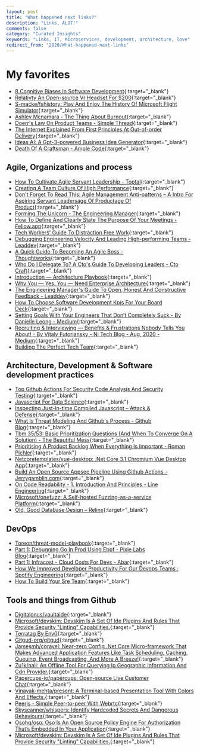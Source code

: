 ```yaml
---
layout: post
title: "What happened next links?"
description: "Links, ALOT!"
comments: false
category: "Curated Insights"
keywords: "Links, IT, Microservices, development, architecture, love"
redirect_from: "2020/What-happened-next-links"
---
```

<!-- markdownlint-disable MD033 MD020 MD025-->
# My favorites<a name="favorites"></a>

- [8 Cognitive Biases In Software Development](https://thevaluable.dev/cognitive-bias-software-development/){:target="_blank"}
- [Relativty An Open-source Vr Headset For $200](https://www.relativty.com/){:target="_blank"}
- [S-macke/fshistory: Play And Enjoy The History Of Microsoft Flight Simulator](https://github.com/s-macke/FSHistory){:target="_blank"}
- [Ashley Mcnamara - The Thing About Burnout](https://www.youtube.com/watch?v=-TVdRgT2j54){:target="_blank"}
- [Doerr's Law On Product Teams - Simple Thread](https://www.simplethread.com/doerrs-law-on-product-teams/){:target="_blank"}
- [The Internet Explained From First Principles At Out-of-order Delivery](https://explained-from-first-principles.com/internet){:target="_blank"}
- [Ideas AI: A Gpt-3-powered Business Idea Generator](https://ideasai.net/){:target="_blank"}
- [Death Of A Craftsman - Ample Code](https://einarwh.wordpress.com/2020/04/05/death-of-a-craftsman/){:target="_blank"}

## Agile, Organizations and process<a name="agile"></a>

- [How To Cultivate Agile Servant Leadership - Toptal](https://www.toptal.com/project-managers/agile/agile-servant-leadership){:target="_blank"}
- [Creating A Team Culture Of High Performance](https://www.skipprichard.com/creating-a-team-culture-of-high-performance/){:target="_blank"}
- [Don't Forget To Read This: Agile Management Anti-patterns – A Intro For Aspiring Servant Leadersage Of Productage Of Product](https://age-of-product.com/agile-management-anti-patterns/){:target="_blank"}
- [Forming The Unicorn - The Engineering Manager](https://www.theengineeringmanager.com/managing-managers/forming-the-unicorn/){:target="_blank"}
- [How To Define And Clearly State The Purpose Of Your Meetings - Fellow.app](https://fellow.app/blog/2020/how-to-define-and-clearly-state-the-purpose-of-your-meetings/?_hsmi=94700729&_hsenc=p2ANqtz-8NAX0DaLIbQ7G2HyYbMOX9u9K9PN8FhtbY2WMkNucifv5RpuLh5XoAsOyXGTo5lW9g3AzZO5oUWUVzUziEbi8ZUkNcyw){:target="_blank"}
- [Tech Workers' Guide To Distraction Free Work](http://stewiewrites.com/tech-workers-guide-to-distraction-free-work/){:target="_blank"}
- [Debugging Engineering Velocity And Leading High-performing Teams - Leaddev](https://leaddev.com/debugging-engineering-velocity-and-leading-high-performing-teams){:target="_blank"}
- [A Quick Guide To Becoming An Agile Boss - Thoughtworks](https://www.thoughtworks.com/insights/blog/quick-guide-becoming-agile-boss){:target="_blank"}
- [Who Do I Delegate To? A Cto's Guide To Developing Leaders - Cto Craft](https://ctocraft.com/blog/who-do-i-delegate-to-a-ctos-guide-to-developing-leaders/){:target="_blank"}
- [Introduction — Architecture Playbook](https://nocomplexity.com/documents/arplaybook/introduction.html){:target="_blank"}
- [Why You — Yes, You — Need Enterprise Architecture](https://sloanreview.mit.edu/article/why-you-yes-you-need-enterprise-architecture/?og=Home+Tiled){:target="_blank"}
- [The Engineering Manager's Guide To Open, Honest And Constructive Feedback - Leaddev](https://leaddev.com/engineering-managers-guide-open-honest-and-constructive-feedback?ref=range.co){:target="_blank"}
- [How To Choose Software Development Kpis For Your Board Deck](https://codeclimate.com/blog/engineering-kpis-board-deck/){:target="_blank"}
- [Setting Goals With Your Engineers That Don’t Completely Suck - By Danielle Leong - Medium](https://medium.com/@tsunamino/setting-goals-with-your-engineers-that-dont-completely-suck-cb76b87e4275){:target="_blank"}
- [Recruiting & Interviewing — Benefits & Frustrations Nobody Tells You About! - By Vitaly Futoriansky - Ni Tech Blog - Aug, 2020 - Medium](https://medium.com/ni-tech-talk/recruiting-interviewing-benefits-frustrations-nobody-tells-you-about-d1287db72dd1){:target="_blank"}
- [Building The Perfect Tech Team](https://humansplus.tech/building-the-perfect-tech-team/){:target="_blank"}

## Architecture, Development & Software development practices <a name="development"></a>

- [Top Github Actions For Security Code Analysis And Security Testing](https://zimmergren.net/github-actions-for-security-code-analysis/){:target="_blank"}
- [Javascript For Data Science](https://js4ds.org/){:target="_blank"}
- [Inspecting Just-in-time Compiled Javascript – Attack & Defense](https://blog.mozilla.org/attack-and-defense/2020/09/15/inspecting-just-in-time-compiled-javascript/){:target="_blank"}
- [What Is Threat Modeling And Github's Process - Github Blog](https://github.blog/2020-09-02-how-we-threat-model/){:target="_blank"}
- [Tbm 35/53: Basic Prioritization Questions (And When To Converge On A Solution) - The Beautiful Mess](https://cutlefish.substack.com/p/tbm-3553-basic-prioritization-questions){:target="_blank"}
- [Prioritising A Product Backlog When Everything Is Important - Roman Pichler](https://www.romanpichler.com/blog/prioritising-a-product-backlog-when-everything-is-important/){:target="_blank"}
- [Netcoretemplates/vue-desktop: .Net Core 3.1 Chromium Vue Desktop App](https://github.com/NetCoreTemplates/vue-desktop){:target="_blank"}
- [Build An Open Source Appsec Pipeline Using Github Actions – Jerrygamblin.com](https://jerrygamblin.com/2020/08/27/build-an-open-source-appsec-pipeline-using-github-actions/){:target="_blank"}
- [On Code Readability - 1. Introduction And Principles - Line Engineering](https://engineering.linecorp.com/en/blog/code-readability-vol1/){:target="_blank"}
- [Microsoft/onefuzz: A Self-hosted Fuzzing-as-a-service Platform](https://github.com/microsoft/onefuzz){:target="_blank"}
- [Old, Good Database Design – Relinx](https://relinx.io/2020/09/14/old-good-database-design/){:target="_blank"}

## DevOps<a name="devops"></a>

- [Toreon/threat-model-playbook](https://github.com/Toreon/threat-model-playbook){:target="_blank"}
- [Part 1: Debugging Go In Prod Using Ebpf - Pixie Labs Blog](https://blog.pixielabs.ai/blog/ebpf-function-tracing/post/){:target="_blank"}
- [Part 1: Infracost - Cloud Costs For Devs - Abar](https://www.abar.tech/articles/infracost-cloud-costs-for-devs/){:target="_blank"}
- [How We Improved Developer Productivity For Our Devops Teams : Spotify Engineering](https://engineering.atspotify.com/2020/08/27/how-we-improved-developer-productivity-for-our-devops-teams/){:target="_blank"}
- [How To Build Your Sre Team](https://www.blameless.com/blog/how-to-build-an-sre-team){:target="_blank"}

## Tools and things from Github <a name="tools"></a>

- [Digitalonus/vaultaide](https://github.com/DigitalOnUs/VaultAIDE){:target="_blank"}
- [Microsoft/devskim: Devskim Is A Set Of Ide Plugins And Rules That Provide Security "Linting" Capabilities.](https://github.com/microsoft/DevSkim){:target="_blank"}
- [Terratag By Env0](https://github.com/env0/terratag){:target="_blank"}
- [Gitgud-org/gitgud](https://github.com/GitGud-org/GitGud){:target="_blank"}
- [Jamesmh/coravel: Near-zero Config .Net Core Micro-framework That Makes Advanced Application Features Like Task Scheduling, Caching, Queuing, Event Broadcasting, And More A Breeze!](https://github.com/jamesmh/coravel){:target="_blank"}
- [Zu1k/nali: An Offline Tool For Querying Ip Geographic Information And Cdn Provider.](https://github.com/zu1k/nali){:target="_blank"}
- [Papercups-io/papercups: Open-source Live Customer Chat](https://github.com/papercups-io/papercups){:target="_blank"}
- [Vinayak-mehta/present: A Terminal-based Presentation Tool With Colors And Effects.](https://github.com/vinayak-mehta/present){:target="_blank"}
- [Peerjs - Simple Peer-to-peer With Webrtc](https://peerjs.com/){:target="_blank"}
- [Skyscanner/whispers: Identify Hardcoded Secrets And Dangerous Behaviours](https://github.com/Skyscanner/whispers){:target="_blank"}
- [Osohq/oso: Oso Is An Open Source Policy Engine For Authorization That’s Embedded In Your Application](https://github.com/osohq/oso/){:target="_blank"}
- [Microsoft/devskim: Devskim Is A Set Of Ide Plugins And Rules That Provide Security "Linting" Capabilities.](https://github.com/microsoft/DevSkim){:target="_blank"}
